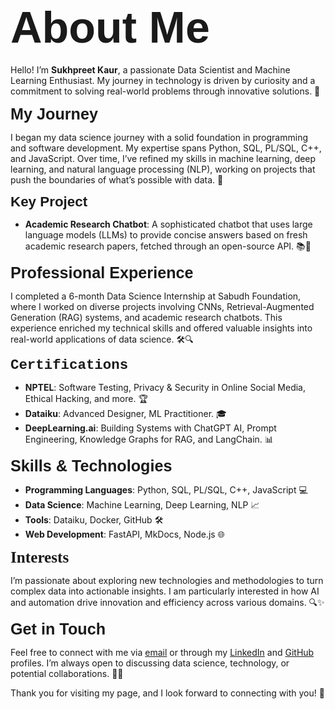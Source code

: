 # <span style="font-family: 'Arial Black', sans-serif; font-size: 2.5em;">About Me</span>

Hello! I’m **Sukhpreet Kaur**, a passionate Data Scientist and Machine Learning Enthusiast. My journey in technology is driven by curiosity and a commitment to solving real-world problems through innovative solutions. 🌟

<span style="font-family: 'Arial', sans-serif; font-size: 1.8em;">**My Journey**</span>

I began my data science journey with a solid foundation in programming and software development. My expertise spans Python, SQL, PL/SQL, C++, and JavaScript. Over time, I’ve refined my skills in machine learning, deep learning, and natural language processing (NLP), working on projects that push the boundaries of what’s possible with data. 🚀

<span style="font-family: 'Verdana', sans-serif; font-size: 1.6em;">**Key Project**</span>

- **Academic Research Chatbot**: A sophisticated chatbot that uses large language models (LLMs) to provide concise answers based on fresh academic research papers, fetched through an open-source API. 📚🤖

<span style="font-family: 'Arial', sans-serif; font-size: 1.8em;">**Professional Experience**</span>

I completed a 6-month Data Science Internship at Sabudh Foundation, where I worked on diverse projects involving CNNs, Retrieval-Augmented Generation (RAG) systems, and academic research chatbots. This experience enriched my technical skills and offered valuable insights into real-world applications of data science. 🛠️🔍

<span style="font-family: 'Courier New', monospace; font-size: 1.6em;">**Certifications**</span>

- **NPTEL**: Software Testing, Privacy & Security in Online Social Media, Ethical Hacking, and more. 🏆
- **Dataiku**: Advanced Designer, ML Practitioner. 🎓
- **DeepLearning.ai**: Building Systems with ChatGPT AI, Prompt Engineering, Knowledge Graphs for RAG, and LangChain. 📊

<span style="font-family: 'Tahoma', sans-serif; font-size: 1.8em;">**Skills & Technologies**</span>

- **Programming Languages**: Python, SQL, PL/SQL, C++, JavaScript 💻
- **Data Science**: Machine Learning, Deep Learning, NLP 📈
- **Tools**: Dataiku, Docker, GitHub 🛠️
- **Web Development**: FastAPI, MkDocs, Node.js 🌐

<span style="font-family: 'Georgia', serif; font-size: 1.8em;">**Interests**</span>

I’m passionate about exploring new technologies and methodologies to turn complex data into actionable insights. I am particularly interested in how AI and automation drive innovation and efficiency across various domains. 🔍✨

<span style="font-family: 'Arial', sans-serif; font-size: 1.8em;">**Get in Touch**</span>

Feel free to connect with me via [email](mailto:sukhpreet.kaur.2076@gmail.com) or through my [LinkedIn](https://www.linkedin.com/in/sukhpreet-kaur-a0b6bb282) and [GitHub](https://github.com/Sukhpreet2001) profiles. I’m always open to discussing data science, technology, or potential collaborations. 📧🔗

Thank you for visiting my page, and I look forward to connecting with you! 🙌



